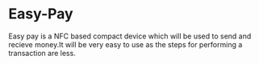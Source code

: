 # Easy-Pay
Easy pay is a NFC based compact device which will be used to send and recieve money.It will be very easy to use as the steps for performing a transaction are less.
